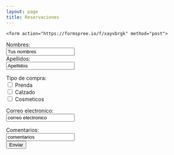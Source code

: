 ```yaml
---
layout: page
title: Reservaciones 
---
```

	<form action="https://formspree.io/f/xayvbrgk" method="post">
 <label for="name"> Nombres:</label><br> 
 <input type="text" id="name" name="name" value="Tus nombres"><br> 
 <label for="lname">Apellidos:</label><br> 
 <input type="text" id="lname" names="lname" value="Apellidos"><br> 

Tipo de compra:<br>
  <input type="checkbox" id="Tipo de compra" name="Tipo de compra" value="Prenda">
  <label for="tipo de prenda">Prenda</label><br>
  <input type="checkbox" id="Tipo de compra" name="Tipo de compra" value="Calzado">
  <label for="tipo de prenda">Calzado</label><br>
  <input type="checkbox" id="Tipo de compra" name="Tipo de compra" value="Cosmeticos">
  <label for="tipo de prenda">Cosmeticos</label><br>
  

 <label for="email">Correo electronico:</label><br> 
 <input type="text" id="email" names="email" value="correo electronico"><br> 
 
 <label for="coments">Comentarios:</label><br> 
 <input type="text" id="coments" names="coments" value="comentarios"><br> 
 <input type="submit" value="Enviar"><br>
</form>
